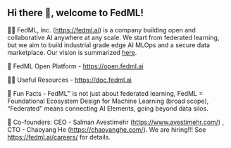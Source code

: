 ## Hi there 👋, welcome to FedML!

🙋‍♀️ FedML, Inc. (https://fedml.ai) is a company building open and collaborative AI anywhere at any scale. We start from federated learning, but we aim to build industrial grade edge AI MLOps and a secure data marketplace. Our vision is summarized [here](https://docs.google.com/presentation/d/1IUq2-c-Jba1vYCKABOk-paPwRMcSwTo5aYhtGdQtVJU/edit#slide=id.gd9c453428_0_16).

🌈 FedML Open Platform - https://open.fedml.ai

👩‍💻 Useful Resources - https://doc.fedml.ai

🍿 Fun Facts - FedML&trade; is not just about federated learning, FedML = Foundational Ecosystem Design for Machine Learning (broad scope), “Federated” means connecting AI Elements, going beyond data silos.

🧙 Co-founders: CEO - Salman Avestimehr (https://www.avestimehr.com/) , CTO - Chaoyang He (https://chaoyanghe.com/). We are hiring!!! See https://fedml.ai/careers/ for details.
